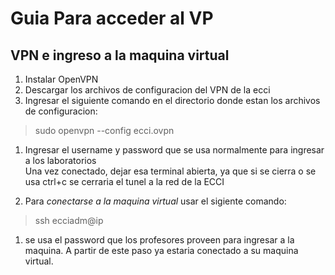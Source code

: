 # Guia Para acceder al VP
## VPN e ingreso a la maquina virtual
1. Instalar OpenVPN
1. Descargar los archivos de configuracion del VPN de la ecci
1. Ingresar el siguiente comando en el directorio donde estan los archivos de configuracion:
  >sudo openvpn --config ecci.ovpn  
1. Ingresar el username y password que se usa normalmente para ingresar a los laboratorios  
Una vez conectado, dejar esa terminal abierta, ya que si se cierra o se usa ctrl+c se cerraria el tunel a la red de la ECCI  

1. Para *conectarse a la maquina virtual* usar el sigiente comando:
  >ssh ecciadm@ip
1. se usa el password que los profesores proveen para ingresar a la maquina.
A partir de este paso ya estaria conectado a su maquina virtual.
  

